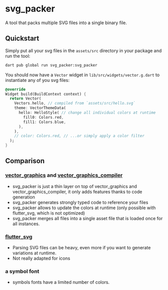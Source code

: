 # svg_packer

A tool that packs multiple SVG files into a single binary file.

## Quickstart

Simply put all your svg files in the `assets/src` directory in your package and run the tool:

```sh
dart pub global run svg_packer:svg_packer
```

You should now have a `Vector` widget in `lib/src/widgets/vector.g.dart` to instantiate any of you svg files:

```dart
@override
Widget build(BuildContext context) {
  return Vector(
    Vectors.hello, // compiled from `assets/src/hello.svg`
    theme: VectorThemeData( 
      hello: HelloStyle( // change all individual colors at runtime
        fill0: Colors.red,
        fill1: Colors.blue,
      ),
    ),
    // color: Colors.red, // ...or simply apply a color filter 
  );
}
```


## Comparison

### [vector_graphics](https://github.com/flutter/packages/tree/main/packages/vector_graphics) and [vector_graphics_compiler](https://github.com/flutter/packages/tree/main/packages/vector_graphics_compiler)

* svg_packer is just a thin layer on top of vector_graphics and vector_graphics_compiler, it only adds features thanks to code generation
* svg_packer generates strongly typed code to reference your files
* svg_packer allows to update the colors at runtime (only possible with flutter_svg, which is not optimized)
* svg_packer merges all files into a single asset file that is loaded once for all instances.

### [flutter_svg](https://github.com/flutter/packages/tree/main/third_party/packages/flutter_svg)

* Parsing SVG files can be heavy, even more if you want to generate variations at runtime.
* Not really adapted for icons

### a symbol font

* symbols fonts have a limited number of colors.


